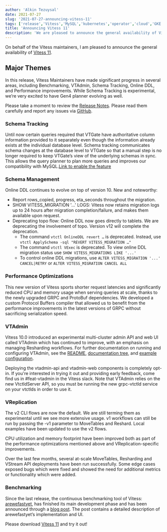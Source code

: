 ```yaml
---
author: 'Alkin Tezuysal'
date: 2021-07-27
slug: '2021-07-27-announcing-vitess-11'
tags: ['release','Vitess','MySQL','kubernetes','operator','cloud','GKE','sharding']
title: 'Announcing Vitess 11'
description: 'We are pleased to announce the general availability of Vitess 11'
---
```

On behalf of the Vitess maintainers, I am pleased to announce the general availability of [Vitess 11](https://github.com/vitessio/vitess/releases/tag/v11.0.0).

## Major Themes

In this release, Vitess Maintainers have made significant progress in several areas, including Benchmarking, VTAdmin, Schema Tracking, Online DDL, and Performance improvements. While Schema Tracking is experimental, we’re very excited to have Gen4 planner evolving as well. 

Please take a moment to review the [Release Notes](https://github.com/vitessio/vitess/blob/master/doc/releasenotes/11_0_0_release_notes.md). Please read them carefully and report any issues via [GitHub](https://github.com/vitessio/vitess/issues).


### Schema Tracking

Until now certain queries required that VTGate have authoritative column information provided to it separately even though the information already exists at the individual database level. Schema tracking communicates schema changes at the database level to VTGate so that a manual step is no longer required to keep VTGate’s view of the underlying schemas in sync. This allows the query planner to plan more queries and improves our compatibility with MySQL.[Link to enable the feature](https://vitess.io/docs/reference/features/schema-tracking/)

### Schema Management

Online DDL continues to evolve on top of version 10. New and noteworthy:

* Report rows_copied, progress, eta_seconds throughout the migration.
* SHOW VITESS_MIGRATION '...' LOGS: Vitess now retains migration logs up to 24 hours after migration completion/failure, and makes them available upon request.
* Deprecating topo flow: Online DDL now goes directly to tablets. We are deprecating the involvement of topo. Version v12  will complete the deprecation.
  - The command `vtctl OnlineDDL revert …`  is deprecated. Instead, use `vtctl ApplySchema -sql "REVERT VITESS_MIGRATION …"`
  - The command `vtctl VExec` is deprecated.
   To view online DDL migration status use `SHOW VITESS_MIGRATIONS LIKE '...'`
  - To control online DDL migrations, use `ALTER VITESS_MIGRATION '...' CANCEL|RETRY` or `ALTER VITESS_MIGRATION CANCEL ALL`


### Performance Optimizations

This new version of Vitess sports shorter request latencies and significantly reduced CPU and memory usage when serving queries at scale, thanks to the newly upgraded GRPC and ProtoBuf dependencies. We developed a custom Protocol Buffers compiler that allowed us to benefit from the performance improvements in the latest versions of GRPC without sacrificing serialization speed.

### VTAdmin

Vitess 10.0 introduced an experimental multi-cluster admin API and web UI called VTAdmin which has continued to improve, with an emphasis on managing Resharding  workflows. For further documentation on running and configuring VTAdmin, see the [README](https://github.com/vitessio/vitess/blob/407de8b63771471af8e71b0862aa44b9d4495bf1/go/vt/vtadmin/README.md), [documentation tree](https://github.com/vitessio/vitess/tree/407de8b63771471af8e71b0862aa44b9d4495bf1/doc/vtadmin), and [example configuration](https://github.com/vitessio/vitess/blob/407de8b63771471af8e71b0862aa44b9d4495bf1/doc/vtadmin/clusters.yaml).

Deploying the vtadmin-api and vtadmin-web components is completely opt-in. If you're interested in trying it out and providing early feedback, come find us in #feat-vtadmin in the Vitess slack. Note that VTAdmin relies on the new VtctldServer API, so you must be running the new grpc-vtctld service on your vtctlds in order to use it.

### VReplication

The v2 CLI flows are now the default. We are still terming them as experimental until we see more extensive usage. v1 workflows can still be run by passing the -v1 parameter to MoveTables and Reshard. Local examples have been updated to use the v2 flows.
 
CPU utilization and memory footprint have been improved both as part of the performance optimizations mentioned above and VReplication-specific improvements.

Over the last few months, several at-scale MoveTables, Resharding and VStream API deployments have been run successfully. Some edge cases exposed bugs which were fixed and showed the need for additional metrics or functionality which were added.


### Benchmarking 

Since the last release, the continuous benchmarking tool of Vitess: [arewefastyet](https://benchmark.vitess.io/), has finished its main development phase and has been announced through a [blog post](https://vitess.io/blog/2021-07-08-announcing-vitess-arewefastyet/). The post contains a detailed description of arewefastyet’s implementation and UI. 

Please download [Vitess 11](https://github.com/vitessio/vitess/releases/tag/v11.0.0) and try it out!
